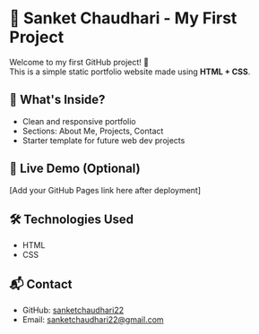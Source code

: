 # 💼 Sanket Chaudhari - My First Project

Welcome to my first GitHub project! 🚀  
This is a simple static portfolio website made using **HTML + CSS**.

## 🌟 What's Inside?
- Clean and responsive portfolio
- Sections: About Me, Projects, Contact
- Starter template for future web dev projects

## 🚀 Live Demo (Optional)
[Add your GitHub Pages link here after deployment]

## 🛠 Technologies Used
- HTML
- CSS

## 📬 Contact
- GitHub: [sanketchaudhari22](https://github.com/sanketchaudhari22)
- Email: sanketchaudhari22@gmail.com
